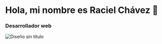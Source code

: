 # Hola, mi nombre es Raciel Chávez 👋
### Desarrollador web
![Diseño sin título](https://github.com/Raci-Dev/Raci-Dev/assets/96958875/7c3b9dce-b6fe-4d5d-ab33-6b0b86663f33)

